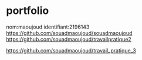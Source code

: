 # portfolio
nom:maoujoud
identifiant:2196143
https://github.com/souadmaoujoud/souadmaoujoud
https://github.com/souadmaoujoud/travailpratique2

https://github.com/souadmaoujoud/travail_pratique_3
